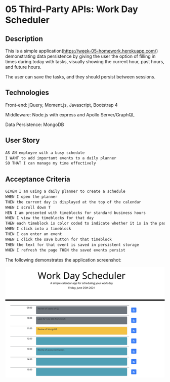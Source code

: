 # 05 Third-Party APIs: Work Day Scheduler

## Description

This is a simple application(https://week-05-homework.herokuapp.com/) demonstrating data persistence by giving the user
the option of filling in times during today with tasks, visually showing the current hour, past hours, and future hours.

The user can save the tasks, and they should persist between sessions.

## Technologies

Front-end: jQuery, Moment.js, Javascript, Bootstrap 4

Middleware: Node.js with express and Apollo Server/GraphQL

Data Persistence: MongoDB

## User Story

```md
AS AN employee with a busy schedule 
I WANT to add important events to a daily planner 
SO THAT I can manage my time effectively
```

## Acceptance Criteria

```md
GIVEN I am using a daily planner to create a schedule 
WHEN I open the planner 
THEN the current day is displayed at the top of the calendar 
WHEN I scroll down T
HEN I am presented with timeblocks for standard business hours 
WHEN I view the timeblocks for that day 
THEN each timeblock is color coded to indicate whether it is in the past, present, or future
WHEN I click into a timeblock 
THEN I can enter an event 
WHEN I click the save button for that timeblock 
THEN the text for that event is saved in persistent storage 
WHEN I refresh the page THEN the saved events persist
```

The following demonstrates the application screenshot:

![A user clicks on slots on the color-coded calendar and edits the events.](./public/img/screenshot.png)


